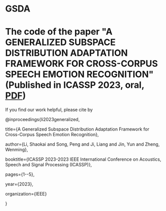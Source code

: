# GSDA
# The code of the paper "A GENERALIZED SUBSPACE DISTRIBUTION ADAPTATION FRAMEWORK FOR CROSS-CORPUS SPEECH EMOTION RECOGNITION" (Published in ICASSP 2023, oral, [PDF](https://ieeexplore.ieee.org/stamp/stamp.jsp?tp=&arnumber=10097258))

If you find our work helpful, please cite by

@inproceedings{li2023generalized,

  title={A Generalized Subspace Distribution Adaptation Framework for Cross-Corpus Speech Emotion Recognition},
  
  author={Li, Shaokai and Song, Peng and Ji, Liang and Jin, Yun and Zheng, Wenming},
  
  booktitle={ICASSP 2023-2023 IEEE International Conference on Acoustics, Speech and Signal Processing (ICASSP)},
  
  pages={1--5},
  
  year={2023},
  
  organization={IEEE}
  
}
